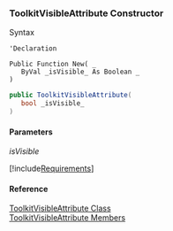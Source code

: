 ﻿### ToolkitVisibleAttribute Constructor

Syntax

```vbnet
'Declaration

Public Function New( _
   ByVal _isVisible_ As Boolean _
)
```

```csharp
public ToolkitVisibleAttribute( 
   bool _isVisible_
)
```

#### Parameters

_isVisible_

[!include[Requirements](../partials/requirements.md)]

#### Reference

[ToolkitVisibleAttribute Class](fcSDK~FChoice.Foundation.Clarify.Attributes.ToolkitVisibleAttribute.md)  
[ToolkitVisibleAttribute Members](fcSDK~FChoice.Foundation.Clarify.Attributes.ToolkitVisibleAttribute_members.md)
